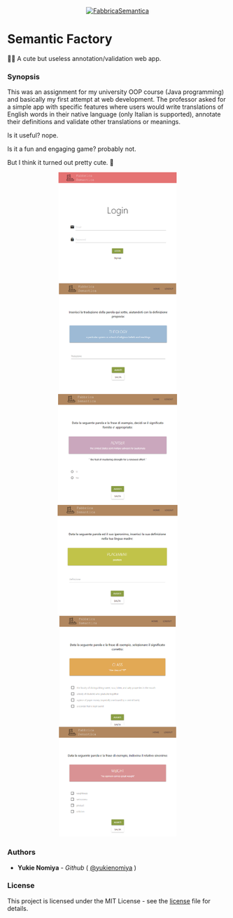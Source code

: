 <p align="center">
  <a href="https://github.com/yukienomiya/translation-annotation-platform">
    <img src="https://github.com/yukienomiya/translation-annotation-platform/raw/master/gallery/FS.png" alt="FabbricaSemantica" width="300"/>
  </a>
</p>

<h1>Semantic Factory</h1>
✍🏻 A cute but useless annotation/validation web app.

<h3>Synopsis</h3>
<p>This was an assignment for my university OOP course (Java programming) and basically my first attempt at web development.
The professor asked for a simple app with specific features where users would write translations of English words in
their native language (only Italian is supported), annotate their definitions and validate other translations or
meanings.</p>
<p>Is it useful? nope.</p>
<p>Is it a fun and engaging game? probably not.</p>
<p>But I think it turned out pretty cute. 🎀</p>

<p align="center">
  <img src="gallery/login.PNG" alt="Login Page" height="250">
  <img src="gallery/translAnn.PNG" alt="Example task #1" height="250">
  <img src="gallery/senseVal.PNG" alt="Example task #2" height="250">
  <img src="gallery/defAnn.PNG" alt="Example task #2" height="250">
  <img src="gallery/senseAnn.PNG" alt="Example task #2" height="250">
  <img src="gallery/myAnn.PNG" alt="Example task #2" height="250">
</p>

<h3>Authors</h3>
<ul>
  <li>
    <strong>Yukie Nomiya</strong>
     - 
    <em>Github</em>
     (
    <a href="https://github.com/yukienomiya">@yukienomiya</a>
    )
  </li>
</ul>
<h3>License</h3>
<p>
  This project is licensed under the MIT License - see the 
  <a href="https://github.com/yukienomiya/translation-annotation-platform/tree/master/license">license</a>
   file for details.
</p>
